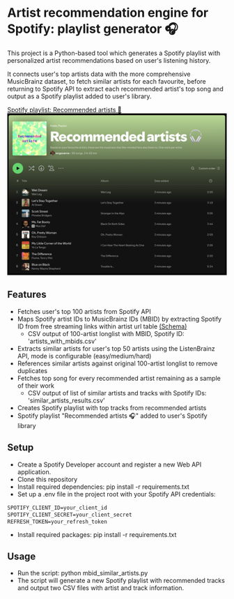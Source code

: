 # Artist recommendation engine for Spotify: playlist generator 🎧

This project is a Python-based tool which generates a Spotify playlist with personalized artist recommendations based on user's listening history. 

It connects user's top artists data with the more comprehensive MusicBrainz dataset, to fetch similar artists for each favourite, before returning to Spotify API to extract each recommended artist's top song and output as a Spotify playlist added to user's library.

[Spotify playlist: Recommended artists 🧠](https://open.spotify.com/playlist/7JbjUVGzu2E6H8xffw4jzG?si=d92c9844dfb84b29)
![Example image](recommended_artists_playlist_img.png)

## Features
* Fetches user's top 100 artists from Spotify API
* Maps Spotify artist IDs to MusicBrainz IDs (MBID) by extracting Spotify ID from free streaming links within artist url table [(Schema)](https://musicbrainz.org/doc/MusicBrainz_Database/Schema%23Artist#Overview)
    * CSV output of 100-artist longlist with MBID, Spotify ID: 'artists_with_mbids.csv'
* Extracts similar artists for user's top 50 artists using the ListenBrainz API, mode is configurable (easy/medium/hard)
* References similar artists against original 100-artist longlist to remove duplicates
* Fetches top song for every recommended artist remaining as a sample of their work
    * CSV output of list of similar artists and tracks with Spotify IDs: 'similar_artists_results.csv'
* Creates Spotify playlist with top tracks from recommended artists
* Spotify playlist "Recommended artists 🎧" added to user's Spotify library

## Setup
* Create a Spotify Developer account and register a new Web API application.
* Clone this repository
* Install required dependencies: pip install -r requirements.txt
* Set up a .env file in the project root with your Spotify API credentials:
```text
SPOTIFY_CLIENT_ID=your_client_id
SPOTIFY_CLIENT_SECRET=your_client_secret
REFRESH_TOKEN=your_refresh_token
```
* Install required packages: pip install -r requirements.txt

## Usage
* Run the script: python mbid_similar_artists.py
* The script will generate a new Spotify playlist with recommended tracks and output two CSV files with artist and track information.

